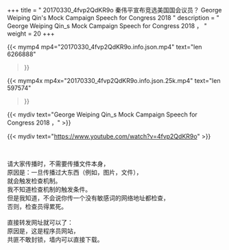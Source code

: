 +++
title = " 20170330_4fvp2QdKR9o 秦伟平宣布竞选美国国会议员？ George Weiping Qin's Mock Campaign Speech for Congress 2018 "
description = " George Weiping Qin_s Mock Campaign Speech for Congress 2018 ， "
weight = 20
+++

{{< mymp4 mp4="20170330_4fvp2QdKR9o.info.json.mp4" 
text="len 6266888"
>}}

{{< mymp4x  mp4x="20170330_4fvp2QdKR9o.info.json.25k.mp4"
text="len 597574"
>}}


{{< mydiv text="George Weiping Qin_s Mock Campaign Speech for Congress 2018 ，" >}}
<br>

{{< mydiv text="https://www.youtube.com/watch?v=4fvp2QdKR9o" >}}


<br>

请大家传播时，不需要传播文件本身，<br>
原因是：一旦传播过大东西（例如，图片，文件），<br>
就会触发检查机制。<br>
我不知道检查机制的触发条件。<br>
但是我知道，不会说你传一个没有敏感词的网络地址都检查，<br>
否则，检查员得累死。<br><br>
直接转发网址就可以了：<br>
原因是，这是程序员网站，<br>
共匪不敢封锁，墙内可以直接下载。


